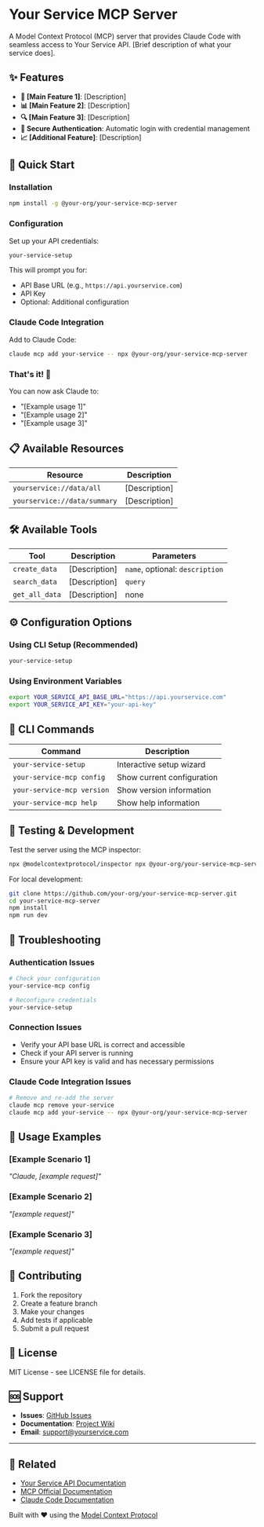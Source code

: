 # Your Service MCP Server

A Model Context Protocol (MCP) server that provides Claude Code with seamless access to Your Service API. [Brief description of what your service does].

## ✨ Features

- **🎯 [Main Feature 1]**: [Description]
- **📊 [Main Feature 2]**: [Description]  
- **🔍 [Main Feature 3]**: [Description]
- **🔐 Secure Authentication**: Automatic login with credential management
- **📈 [Additional Feature]**: [Description]

## 🚀 Quick Start

### Installation

```bash
npm install -g @your-org/your-service-mcp-server
```

### Configuration

Set up your API credentials:

```bash
your-service-setup
```

This will prompt you for:
- API Base URL (e.g., `https://api.yourservice.com`)
- API Key
- Optional: Additional configuration

### Claude Code Integration

Add to Claude Code:

```bash
claude mcp add your-service -- npx @your-org/your-service-mcp-server
```

### That's it! 🎉

You can now ask Claude to:
- "[Example usage 1]"
- "[Example usage 2]"  
- "[Example usage 3]"

## 📋 Available Resources

| Resource | Description |
|----------|-------------|
| `yourservice://data/all` | [Description] |
| `yourservice://data/summary` | [Description] |

## 🛠️ Available Tools

| Tool | Description | Parameters |
|------|-------------|------------|
| `create_data` | [Description] | `name`, optional: `description` |
| `search_data` | [Description] | `query` |
| `get_all_data` | [Description] | none |

## ⚙️ Configuration Options

### Using CLI Setup (Recommended)
```bash
your-service-setup
```

### Using Environment Variables
```bash
export YOUR_SERVICE_API_BASE_URL="https://api.yourservice.com"
export YOUR_SERVICE_API_KEY="your-api-key"
```

## 🔧 CLI Commands

| Command | Description |
|---------|-------------|
| `your-service-setup` | Interactive setup wizard |
| `your-service-mcp config` | Show current configuration |
| `your-service-mcp version` | Show version information |
| `your-service-mcp help` | Show help information |

## 🧪 Testing & Development

Test the server using the MCP inspector:
```bash
npx @modelcontextprotocol/inspector npx @your-org/your-service-mcp-server
```

For local development:
```bash
git clone https://github.com/your-org/your-service-mcp-server.git
cd your-service-mcp-server
npm install
npm run dev
```

## 🐛 Troubleshooting

### Authentication Issues
```bash
# Check your configuration
your-service-mcp config

# Reconfigure credentials
your-service-setup
```

### Connection Issues
- Verify your API base URL is correct and accessible
- Check if your API server is running
- Ensure your API key is valid and has necessary permissions

### Claude Code Integration Issues
```bash
# Remove and re-add the server
claude mcp remove your-service
claude mcp add your-service -- npx @your-org/your-service-mcp-server
```

## 📖 Usage Examples

### [Example Scenario 1]
*"Claude, [example request]"*

### [Example Scenario 2]
*"[example request]"*

### [Example Scenario 3]
*"[example request]"*

## 🤝 Contributing

1. Fork the repository
2. Create a feature branch
3. Make your changes
4. Add tests if applicable
5. Submit a pull request

## 📄 License

MIT License - see LICENSE file for details.

## 🆘 Support

- **Issues**: [GitHub Issues](https://github.com/your-org/your-service-mcp-server/issues)
- **Documentation**: [Project Wiki](https://github.com/your-org/your-service-mcp-server/wiki)
- **Email**: support@yourservice.com

---

## 🔗 Related

- [Your Service API Documentation](https://docs.yourservice.com)
- [MCP Official Documentation](https://modelcontextprotocol.io/)
- [Claude Code Documentation](https://docs.anthropic.com/en/docs/claude-code)

Built with ❤️ using the [Model Context Protocol](https://modelcontextprotocol.io/)